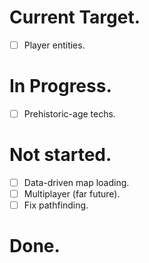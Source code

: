 # Current Target.
- [ ] Player entities.

# In Progress.
- [ ] Prehistoric-age techs.

# Not started.
- [ ] Data-driven map loading.
- [ ] Multiplayer (far future).
- [ ] Fix pathfinding.

# Done.
